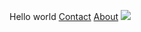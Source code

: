 Hello world
[Contact](https://github.com/RonisREJI/RonisReji.github.io/Contact.html)
[About](https://github.com/RonisREJI/RonisReji.github.io/About.html)
![](https://i.pinimg.com/originals/7e/dc/25/7edc25ee22bd7fe68ca963977729d174.png)
